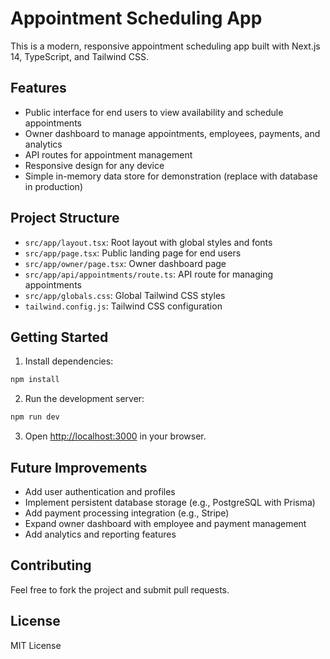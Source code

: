 # Appointment Scheduling App

This is a modern, responsive appointment scheduling app built with Next.js 14, TypeScript, and Tailwind CSS.

## Features

- Public interface for end users to view availability and schedule appointments
- Owner dashboard to manage appointments, employees, payments, and analytics
- API routes for appointment management
- Responsive design for any device
- Simple in-memory data store for demonstration (replace with database in production)

## Project Structure

- `src/app/layout.tsx`: Root layout with global styles and fonts
- `src/app/page.tsx`: Public landing page for end users
- `src/app/owner/page.tsx`: Owner dashboard page
- `src/app/api/appointments/route.ts`: API route for managing appointments
- `src/app/globals.css`: Global Tailwind CSS styles
- `tailwind.config.js`: Tailwind CSS configuration

## Getting Started

1. Install dependencies:

```bash
npm install
```

2. Run the development server:

```bash
npm run dev
```

3. Open [http://localhost:3000](http://localhost:3000) in your browser.

## Future Improvements

- Add user authentication and profiles
- Implement persistent database storage (e.g., PostgreSQL with Prisma)
- Add payment processing integration (e.g., Stripe)
- Expand owner dashboard with employee and payment management
- Add analytics and reporting features

## Contributing

Feel free to fork the project and submit pull requests.

## License

MIT License
